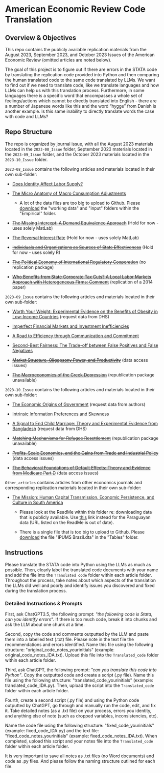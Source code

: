 # American Economic Review Code Translation

## Overview & Objectives
This repo contains the publicly available replication materials from the August 2023, September 2023, and October 2023 Issues of the American Economic Review (omitted articles are noted below). 

The goal of this project is to figure out if there are errors in the STATA code by translating the replication code provided into Python and then comparing the human translated code to the same code translated by LLMs. We want to find out if we need to translate code, like we translate languages and how LLMs can help us with this translation process. Furthermore, in some languages there is a specific word that encompasses a whole set of feelings/actions which cannot be directly translated into English - there are a number of Japanese words like this and the word “hygge” from Danish is another example. Is this same inability to directly translate words the case with code and LLMs?

## Repo Structure
The repo is organized by journal issue, with all the August 2023 materials located in the `2023-08_Issue` folder, September 2023 materials located in the `2023-09_Issue` folder, and the October 2023 materials located in the `2023-10_Issue` folder.

`2023-08_Issue` contains the following articles and materials located in their own sub-folder: 

  - [Does Identity Affect Labor Supply?](https://www.aeaweb.org/articles?id=10.1257/aer.20211826)
  
  - [The Micro Anatomy of Macro Consumption Adjustments](https://www.aeaweb.org/articles?id=10.1257/aer.20201931)
  
    - A lot of the data files are too big to upload to Github. Please [download](https://www.openicpsr.org/openicpsr/project/181583/version/V1/view?path=/openicpsr/181583/fcr:versions/V1/empirical&type=folder) the "working data" and "input" folders within the "Empirical" folder. 
  
  - ~~[The Missing Intercept: A Demand Equivalence Approach](https://www.aeaweb.org/articles?id=10.1257/aer.20211751)~~ (Hold for now - uses solely MatLab)
  
  - ~~[The Reversal Interest Rate](https://www.aeaweb.org/articles?id=10.1257/aer.20190150)~~ (Hold for now - uses solely MatLab)
  
   - ~~[Individuals and Organizations as Sources of State Effectiveness](https://www.aeaweb.org/articles?id=10.1257/aer.20191598)~~ (Hold for now - uses solely R)
  
  - ~~[The Political Economy of International Regulatory Cooperation](https://www.aeaweb.org/articles?id=10.1257/aer.20200780)~~ (no replication package)
  
  - ~~[Who Benefits from State Corporate Tax Cuts? A Local Labor Markets Approach with Heterogeneous Firms: Comment](https://www.aeaweb.org/articles?id=10.1257/aer.20201753)~~ (replication of a 2014 paper)

`2023-09_Issue` contains the following articles and materials located in their own sub-folder: 

  - [Worth Your Weight: Experimental Evidence on the Benefits of Obesity in Low-Income Countries](https://www.aeaweb.org/articles?id=10.1257/aer.20211879) (request data from DHS)

  - [Imperfect Financial Markets and Investment Inefficiencies](https://www.aeaweb.org/articles?id=10.1257/aer.20170725)
  
  - [A Road to Efficiency through Communication and Commitment](https://www.aeaweb.org/articles?id=10.1257/aer.20171014)
  
  - [Second-Best Fairness: The Trade-off between False Positives and False Negatives](https://www.aeaweb.org/articles?id=10.1257/aer.20211015)
  
  - ~~[Market Structure, Oligopsony Power, and Productivity](https://www.aeaweb.org/articles?id=10.1257/aer.20210383)~~ (data access issues)
  
  - ~~[The Macroeconomics of the Greek Depression](https://www.aeaweb.org/articles?id=10.1257/aer.20210864)~~ (republication package unavailable)

`2023-10_Issue` contains the following articles and materials located in their own sub-folder: 

  - [The Economic Origins of Government](https://www.aeaweb.org/articles?id=10.1257/aer.20201919) (request data from authors)
  
  - [Intrinsic Information Preferences and Skewness](https://www.aeaweb.org/articles?id=10.1257/aer.20171474)
  
  - [A Signal to End Child Marriage: Theory and Experimental Evidence from Bangladesh](https://www.aeaweb.org/articles?id=10.1257/aer.20220720) (request data from DHS)
  
  - ~~[Matching Mechanisms for Refugee Resettlement](https://www.aeaweb.org/articles?id=10.1257/aer.20210096)~~ (republication package unavailable)
  
  - ~~[Profits, Scale Economies, and the Gains from Trade and Industrial Policy](https://www.aeaweb.org/articles?id=10.1257/aer.20210419)~~ (data access issues)
  
  - ~~[The Behavioral Foundations of Default Effects: Theory and Evidence from Medicare Part D](https://www.aeaweb.org/articles?id=10.1257/aer.20210013)~~ (data access issues)
  
`Other_articles` contains articles from other economics journals and corresponding replication materials located in their own sub-folder: 

  - [The Mission: Human Capital Transmission, Economic Persistence, and Culture in South America](https://academic.oup.com/qje/article/134/1/507/5123742) 
  
    - Please look at the ReadMe within this folder re: downloading data that is publicly available. Use [this](https://www.dgeec.mec.pt/np4/dgeec/) link instead for the Paraguayan data (URL listed on the ReadMe is out of date).
  
    - There is a single file that is too big to upload to Github. Please [download](https://dataverse-harvard-edu.myaccess.library.utoronto.ca/dataset.xhtml?persistentId=doi:10.7910/DVN/ML1155) the file "IPUMS Brazil.dta" in the "Tables" folder.

## Instructions
Please translate the STATA code into Python using the LLMs as much as possible. Then, clearly label the translated code documents with your name and add the file into the `Translated code` folder within each article folder. Throughout the process, take notes about which aspects of the translation the LLMs did well and poorly and identify issues you discovered and fixed during the translation process. 

### Detailed Instructions & Prompts
First, ask ChatGPT3.5, the following prompt: *"the following code is Stata, can you identify errors"*. If there is too much code, break it into chunks and ask the LLM about one chunk at a time. 

Second, copy the code and comments outputted by the LLM and paste them into a labelled text (.txt) file. Please note in the text file the recommendations and errors identified. Name this file using the following structure: "original_code_notes_yourinitials" (example: original_code_notes_IDA.txt). Upload this file into the `Translated_code` folder within each article folder.

Third, ask ChatGPT, the following prompt: *"can you translate this code into Python"*. Copy the outputted code and create a script (.py file). Name this file using the following structure: "translated_code_yourinitials" (example: translated_code_IDA.py). Then, upload the script into the `Translated_code` folder within each article folder. 

Fourth, create a second script (.py file) and using the Python code outputted by ChatGPT, go through and manually run the code, edit, and fix it. Take detailed notes (as a .txt file) on your process, errors you identity, and anything else of note (such as dropped variables, inconsistencies, etc). 

Name the code file using the following structure: "fixed_code_yourinitials" (example: fixed_code_IDA.py) and the text file: "fixed_code_notes_yourinitials" (example: fixed_code_notes_IDA.txt). When completed, upload this script and your notes file into the `Translated_code` folder within each article folder. 

It is very important to save all notes as .txt files (no Word documents) and code as .py files. And please follow the naming structure outlined for each file. 

